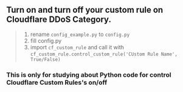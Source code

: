 ## Turn on and turn off your custom rule on Cloudflare DDoS Category.
> 1. rename ``config_example.py`` to ``config.py``
> 2. fill config.py
> 3. import ``cf_custom_rule`` and call it with ``cf_custom_rule.control_custom_rule('CUstom Rule Name', True/False)``


### This is only for studying about Python code for control Cloudflare Custom Rules's on/off